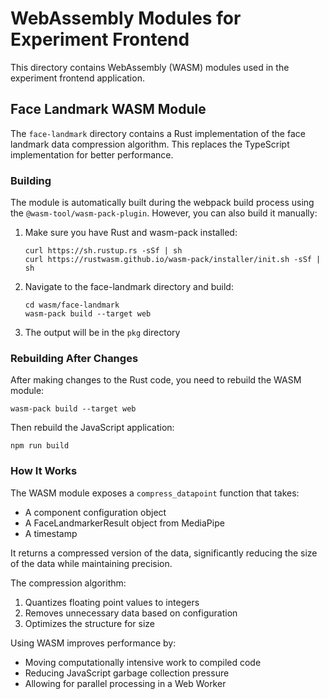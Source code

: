 # WebAssembly Modules for Experiment Frontend

This directory contains WebAssembly (WASM) modules used in the experiment frontend application.

## Face Landmark WASM Module

The `face-landmark` directory contains a Rust implementation of the face landmark data compression algorithm. This replaces the TypeScript implementation for better performance.

### Building

The module is automatically built during the webpack build process using the `@wasm-tool/wasm-pack-plugin`. However, you can also build it manually:

1. Make sure you have Rust and wasm-pack installed:
   ```
   curl https://sh.rustup.rs -sSf | sh
   curl https://rustwasm.github.io/wasm-pack/installer/init.sh -sSf | sh
   ```

2. Navigate to the face-landmark directory and build:
   ```
   cd wasm/face-landmark
   wasm-pack build --target web
   ```

3. The output will be in the `pkg` directory

### Rebuilding After Changes

After making changes to the Rust code, you need to rebuild the WASM module:

```
wasm-pack build --target web
```

Then rebuild the JavaScript application:

```
npm run build
```

### How It Works

The WASM module exposes a `compress_datapoint` function that takes:
- A component configuration object
- A FaceLandmarkerResult object from MediaPipe
- A timestamp

It returns a compressed version of the data, significantly reducing the size of the data while maintaining precision.

The compression algorithm:
1. Quantizes floating point values to integers
2. Removes unnecessary data based on configuration
3. Optimizes the structure for size

Using WASM improves performance by:
- Moving computationally intensive work to compiled code
- Reducing JavaScript garbage collection pressure
- Allowing for parallel processing in a Web Worker
